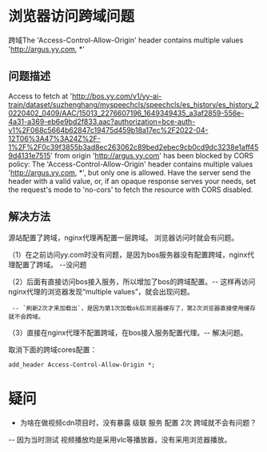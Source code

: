# 浏览器访问跨域问题

跨域The 'Access-Control-Allow-Origin' header contains multiple values 'http://argus.yy.com, *' 

## 问题描述

Access to fetch at 'http://bos.yy.com/v1/yy-ai-train/dataset/suzhenghang/myspeechcls/speechcls/es_history/es_history_20220402_0409/AAC/15013_2276607196_1649349435_a3af2859-556e-4a31-a369-eb6e9bd2f833.aac?authorization=bce-auth-v1%2F068c5664b62847c19475d459b18a17ec%2F2022-04-12T06%3A47%3A24Z%2F-1%2F%2F0c39f3855b3ad8ec263062c89bed2ebec9cb0cd9dc3238e1aff459d4131e7515' from origin 'http://argus.yy.com' has been blocked by CORS policy: The 'Access-Control-Allow-Origin' header contains multiple values 'http://argus.yy.com, *', but only one is allowed. Have the server send the header with a valid value, or, if an opaque response serves your needs, set the request's mode to 'no-cors' to fetch the resource with CORS disabled.


## 解决方法

源站配置了跨域，nginx代理再配置一层跨域。 浏览器访问时就会有问题。

（1）在之前访问yy.com时没有问题，是因为bos服务器没有配置跨域，nginx代理配置了跨域。 --没问题

（2）后面有直接访问bos接入服务，所以增加了bos的跨域配置。-- 这样再访问nginx代理的浏览器发现“multiple values”，就会出现问题。

     -- `刷新2次才来加载出`，是因为第1次加载ok后浏览器缓存了，第2次浏览器直接使用缓存 就不会跨域。

（3）直接在nginx代理不配置跨域，在bos接入服务配置代理。-- 解决问题。

取消下面的跨域cores配置：
```
add_header Access-Control-Allow-Origin *;
```

# 疑问

* 为啥在做视频cdn项目时，没有暴露 级联 服务 配置 2次 跨域就不会有问题？

-- 因为当时测试 视频播放均是采用vlc等播放器，没有采用浏览器播放。
